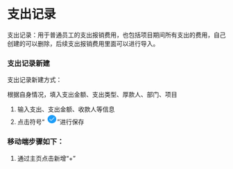 # 支出记录

支出记录：用于普通员工的支出报销费用，也包括项目期间所有支出的费用，自己创建的可以删除，后续支出报销费用里面可以进行导入。

### 支出记录新建

支出记录新建方式：

根据自身情况，填入支出金额、支出类型、厚款人、部门、项目

1. 输入支出、支出金额、收款人等信息
2. 点击符号“![](/assets/图片1.png)”进行保存

### 移动端步骤如下：

1. 通过主页点击新增“+”



